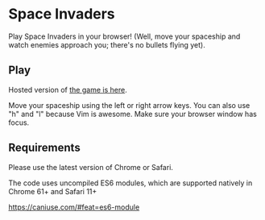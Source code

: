 # Space Invaders

Play Space Invaders in your browser! (Well, move your spaceship and watch enemies approach you; there's no bullets flying yet).

## Play

Hosted version of [the game is here](https://thekevinscott.github.io/space-invaders/).

Move your spaceship using the left or right arrow keys. You can also use "h" and "l" because Vim is awesome. Make sure your browser window has focus.

## Requirements
Please use the latest version of Chrome or Safari.

The code uses uncompiled ES6 modules, which are supported natively in Chrome 61+ and Safari 11+

https://caniuse.com/#feat=es6-module
